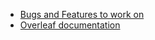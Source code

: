 - [Bugs and Features to work on](/ThingsToDo.md)
- [Overleaf documentation](https://www.overleaf.com/project/5e52f6c3b8fd230001060130)
